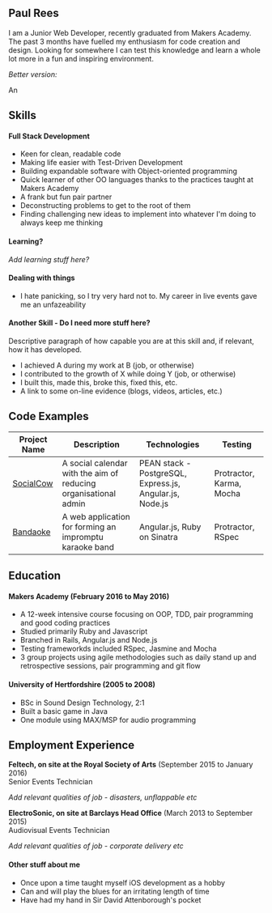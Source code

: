 ## Paul Rees

I am a Junior Web Developer, recently graduated from Makers Academy. The past 3 months have fuelled my enthusiasm for code creation and design. Looking for somewhere I can test this knowledge and learn a whole lot more in a fun and inspiring environment.

*Better version:*

An

## Skills

#### Full Stack Development

- Keen for clean, readable code
- Making life easier with Test-Driven Development
- Building expandable software with Object-oriented programming
- Quick learner of other OO languages thanks to the practices taught at Makers Academy
- A frank but fun pair partner
- Deconstructing problems to get to the root of them
- Finding challenging new ideas to implement into whatever I'm doing to always keep me thinking

#### Learning?

*Add learning stuff here?*

#### Dealing with things

- I hate panicking, so I try very hard not to. My career in live events gave me an unfazeability 

#### Another Skill - Do I need more stuff here?

Descriptive paragraph of how capable you are at this skill and, if relevant, how it has developed.

- I achieved A during my work at B (job, or otherwise)
- I contributed to the growth of X while doing Y (job, or otherwise)
- I built this, made this, broke this, fixed this, etc.
- A link to some on-line evidence (blogs, videos, articles, etc.)

## Code Examples

Project Name | Description | Technologies | Testing
--- | --- | --- | ---
[SocialCow](https://github.com/paulalexrees/social-calendar)|A social calendar with the aim of reducing organisational admin |PEAN stack - PostgreSQL, Express.js, Angular.js, Node.js|Protractor, Karma, Mocha
[Bandaoke](https://github.com/paulalexrees/bandaoke)|A web application for forming an impromptu karaoke band|Angular.js, Ruby on Sinatra|Protractor, RSpec

## Education

#### Makers Academy (February 2016 to May 2016)

- A 12-week intensive course focusing on OOP, TDD, pair programming and good coding practices
- Studied primarily Ruby and Javascript
- Branched in Rails, Angular.js and Node.js
- Testing frameworkds included RSpec, Jasmine and Mocha
- 3 group projects using agile methodologies such as daily stand up and retrospective sessions, pair programming and git flow


#### University of Hertfordshire (2005 to 2008)

- BSc in Sound Design Technology, 2:1
- Built a basic game in Java
- One module using MAX/MSP for audio programming

## Employment Experience

**Feltech, on site at the Royal Society of Arts** (September 2015 to January 2016)    
Senior Events Technician

*Add relevant qualities of job - disasters, unflappable etc*

**ElectroSonic, on site at Barclays Head Office** (March 2013 to September 2015)   
Audiovisual Events Technician

*Add relevant qualities of job - corporate delivery etc*

#### Other stuff about me

- Once upon a time taught myself iOS development as a hobby
- Can and will play the blues for an irritating length of time
- Have had my hand in Sir David Attenborough's pocket
